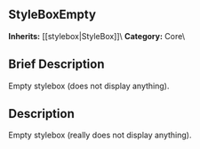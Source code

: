 ##  StyleBoxEmpty  
**Inherits:** [[stylebox|StyleBox]]\\
**Category:** Core\\
##  Brief Description  
Empty stylebox (does not display anything).
##  Description  
Empty stylebox (really does not display anything).
